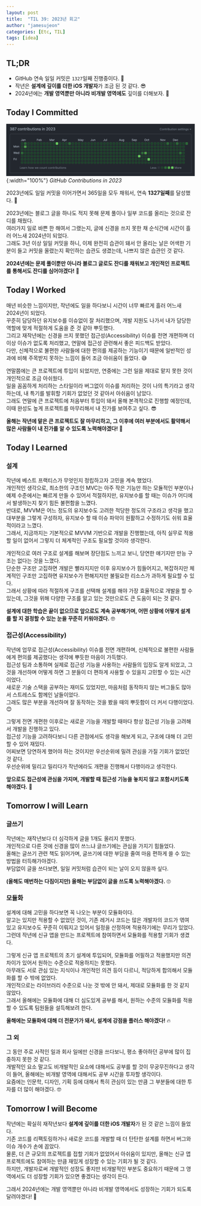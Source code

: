 ```yaml
---
layout: post
title:  "TIL 39: 2023년 회고"
author: "jamesujeon"
categories: [Etc, TIL]
tags: [idea]
---
```


## TL;DR

- GitHub 연속 일일 커밋은 `1327`일째 진행중이다. 🌱
- 작년은 **설계에 깊이를 더한 iOS 개발자**가 조금 된 것 같다. 😎
- 2024년에는 **개발 영역뿐만 아니라 비개발 영역에도** 깊이를 더해보자. 💪

## Today I Committed

![GitHub 2023 Contributions](assets/github_2023_contributions.png){:width="100%"}
*GitHub Contributions in 2023*

2023년에도 일일 커밋을 이어가면서 365일을 모두 채워서, 연속 **1327일째**를 달성했다. 🥳

2023년에는 블로그 글을 하나도 적지 못해 문제 풀이나 일부 코드를 올리는 것으로 잔디를 채웠다.  
여러가지 일로 바쁜 한 해여서 그랬는지, 글에 신경을 쓰지 못한 채 순식간에 시간이 흘러 어느새 2024년이 되었다.  
그래도 3년 이상 일일 커밋을 하니, 이제 완전히 습관이 돼서 안 올리는 날은 어색한 기분이 들고 커밋을 올렸는지 확인하는 습관도 생겼는데, 나쁘지 않은 습관인 것 같다.

**2024년에는 문제 풀이뿐만 아니라 블로그 글로도 잔디를 채워보고 개인적인 프로젝트를 통해서도 잔디를 심어야겠다!** 👊

## Today I Worked

매년 비슷한 느낌이지만, 작년에도 일을 하다보니 시간이 너무 빠르게 흘러 어느새 2024년이 되었다.  
꾸준히 담당하던 유지보수를 이슈없이 잘 처리했으며, 개발 지원도 나가서 내가 담당한 역할에 맞게 적절하게 도움을 준 것 같아 뿌듯했다.  
그리고 재작년에는 신경을 쓰지 못했던 접근성(Accessibility) 이슈를 전면 개편하며 더 이상 이슈가 없도록 처리했고, 연말에 접근성 관련해서 좋은 피드백도 받았다.  
다만, 신체적으로 불편한 사람들에 대한 편의를 제공하는 기능이기 때문에 일반적인 성과에 비해 주목받지 못하는 느낌이 들어 조금 아쉬움이 들었다. 😅

연말쯤에는 큰 프로젝트에 투입이 되었지만, 연중에는 그런 일을 제대로 맡지 못한 것이 개인적으로 조금 아쉬웠다.  
일을 꼼꼼하게 처리하는 스타일이라 버그없이 이슈를 처리하는 것이 나의 특기라고 생각하는데, 내 특기를 발휘할 기회가 없었던 것 같아서 아쉬움이 남았다.  
그래도 연말에 큰 프로젝트에 처음부터 투입이 돼서 올해 본격적으로 진행할 예정인데, 이때 완성도 높게 프로젝트를 마무리해서 내 진가를 보여주고 싶다. 😎

**올해는 작년에 맡은 큰 프로젝트도 잘 마무리하고, 그 이후에 여러 부분에서도 활약해서 많은 사람들이 내 진가를 알 수 있도록 노력해야겠다!** 🧐

## Today I Learned

### 설계

작년에 베스트 프랙티스가 무엇인지 정립하고자 고민을 계속 했었다.  
개인적인 생각으로, 최소한의 구조인 MVC는 아주 작은 기능만 하는 모듈적인 부분이나 예제 수준에서는 빠르게 만들 수 있어서 적절하지만,
유지보수를 할 때는 이슈가 어디에서 발생하는지 찾기 힘든 불편함을 느꼈다.  
반대로, MVVM은 어느 정도의 유지보수도 고려한 적당한 정도의 구조라고 생각을 했고 대부분을 그렇게 구성하자,
유지보수 할 때 이슈 파악이 원활하고 수정하기도 쉬워 효율적이라고 느꼈다.  
그래서, 지금까지는 기본적으로 MVVM 기반으로 개발을 진행했는데, 아직 실무로 적용할 일이 없어서 그렇지 더 체계적인 구조도 필요할 것이라 생각한다.

개인적으로 여러 구조로 설계를 해보며 장단점도 느끼고 보니, 당연한 얘기지만 만능 구조는 없다는 것을 느꼈다.  
단순한 구조만 고집하면 개발은 빨라지지만 이후 유지보수가 힘들어지고, 복잡하지만 체계적인 구조만 고집하면 유지보수가 편해지지만 불필요한 리소스가 과하게 필요할 수 있다.  
그래서 상황에 따라 적절하게 구조를 선택해 설계를 해야 가장 효율적으로 개발을 할 수 있는데, 그것을 위해 다양한 구조를 알고 있는 것만으로도 큰 도움이 되는 것 같다.

**설계에 대한 학습은 끝이 없으므로 앞으로도 계속 공부해가며, 어떤 상황에 어떻게 설계를 할 지 결정할 수 있는 눈을 꾸준히 키워야겠다.** 🤓

### 접근성(Accessibility)

작년에 업무로 접근성(Accessibility) 이슈를 전면 개편하며, 신체적으로 불편한 사람들에게 편의를 제공했다는 생각에 뿌듯한 마음이 가득했다.  
접근성 팀과 소통하며 실제로 접근성 기능을 사용하는 사람들의 입장도 알게 되었고, 그것을 개선하며 어떻게 하면 그 분들이 더 편하게 사용할 수 있을지 고민할 수 있는 시간이었다.  
새로운 기술 스택을 공부하는 재미도 있었지만, 마음처럼 동작하지 않는 버그들도 많아서 스트레스도 함께인 날들이었다.  
그래도 많은 부분을 개선하며 잘 동작하는 것을 봤을 때의 뿌듯함이 더 커서 다행이었다. 😊

그렇게 전면 개편한 이후로는 새로운 기능을 개발할 때마다 항상 접근성 기능을 고려해서 개발을 진행하고 있다.  
접근성 기능을 고려하다보니 다른 관점에서도 생각을 해보게 되고, 구조에 대해 더 고민할 수 있어 재밌다.  
어찌보면 당연하게 했어야 하는 것이지만 우선순위에 밀려 관심을 가질 기회가 없었던 것 같다.  
우선순위에 밀리고 밀리다가 작년에라도 개편을 진행해서 다행이라고 생각한다.

**앞으로도 접근성에 관심을 가지며, 개발할 때 접근성 기능을 놓치지 않고 포함시키도록 해야겠다.** 🧐

## Tomorrow I will Learn

### 글쓰기

작년에는 재작년보다 더 심각하게 글을 1개도 올리지 못했다.  
개인적으로 다른 것에 신경을 많이 쓰느냐 글쓰기에는 관심을 가지기 힘들었다.  
올해는 글쓰기 관련 책도 읽어가며, 글쓰기에 대한 부담을 줄여 마음 편하게 쓸 수 있는 방법을 터득해가야겠다.  
부담없이 글을 쓰다보면, 일일 커밋처럼 습관이 되는 날이 오지 않을까 싶다.

**(올해도 매번하는 다짐이지만) 올해는 부담없이 글을 쓰도록 노력해야겠다.** 🙄

### 모듈화

설계에 대해 고민을 하다보면 꼭 나오는 부분이 모듈화이다.  
알고는 있지만 적용할 수 없었던 것이, 기존 레거시 코드는 많은 개발자의 코드가 엮여 있고 유지보수도 꾸준히 이뤄지고 있어서 일정을 산정하며 적용하기에는 무리가 있었다.  
그런데 작년에 신규 앱을 만드는 프로젝트에 참여하면서 모듈화를 적용할 기회가 생겼다.

그렇게 신규 앱 프로젝트의 초기 설계에 투입되어, 모듈화를 어필하고 적용했지만 의견 차이가 있어서 원하는 수준으로 적용하지는 못했다.  
아무래도 서로 관심 있는 지식이나 개인적인 의견 등이 다르니, 적당하게 합의해서 모듈화를 할 수 밖에 없었다.  
개인적으로는 라이브러리 수준으로 나눈 것 밖에 안 돼서, 제대로 모듈화를 한 것 같지 않았다.  
그래서 올해에는 모듈화에 대해 더 심도있게 공부를 해서, 원하는 수준의 모듈화를 적용할 수 있도록 팀원들을 설득해보려 한다.

**올해에는 모듈화에 대해 더 전문가가 돼서, 설계에 강점을 플러스 해야겠다!** 🔥

### 그 외

그 동안 주로 사적인 일과 회사 일에만 신경을 쓰다보니, 평소 좋아하던 공부에 많이 집중하지 못한 것 같다.  
개발적인 요소 말고도 비개발적인 요소에 대해서도 공부를 할 것이 무궁무진하다고 생각이 들어, 올해에는 비개발 영역에 대해서도 공부 시간을 투자할 생각이다.  
요즘에는 인문학, 디자인, 기획 등에 대해서 특히 관심이 있는 만큼 그 부분들에 대한 투자를 더 많이 해야겠다. 🤓

## Tomorrow I will Become

작년에는 확실히 재작년보다 **설계에 깊이를 더한 iOS 개발자**가 된 것 같은 느낌이 들었다.  
기존 코드를 리팩토링하거나 새로운 코드를 개발할 때 더 탄탄한 설계를 하면서 버그와 이슈 개수가 손에 꼽았다.  
물론, 더 큰 규모의 프로젝트를 접할 기회가 없었어서 아쉬움이 있지만, 올해는 신규 앱 프로젝트에도 참여하는 만큼 재밌게 성장할 수 있는 기회가 될 것 같다.  
하지만, 개발자로써 개발적인 성장도 좋지만 비개발적인 부분도 중요하기 때문에 그 영역에서도 더 성장할 기회가 있으면 좋겠다는 생각이 든다.

그래서 2024년에는 개발 영역뿐만 아니라 비개발 영역에서도 성장하는 기회가 되도록 달려야겠다! 💪
